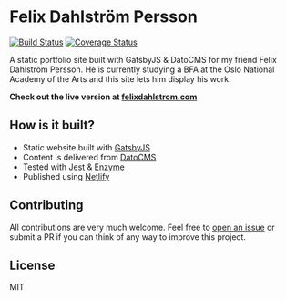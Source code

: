 # Felix Dahlström Persson

[![Build Status](https://travis-ci.org/ollelauribostrom/dahlstrom.svg?branch=master)](https://travis-ci.org/ollelauribostrom/dahlstrom)
[![Coverage Status](https://coveralls.io/repos/github/ollelauribostrom/dahlstrom/badge.svg?branch=master)](https://coveralls.io/github/ollelauribostrom/dahlstrom?branch=master)

A static portfolio site built with GatsbyJS & DatoCMS for my friend Felix Dahlström Persson. He is currently studying a BFA at the Oslo National Academy of the Arts and this site lets him display his work.

**Check out the live version at [felixdahlstrom.com](http://felixdahlstrom.com)**

## How is it built?

- Static website built with [GatsbyJS](https://Gatsbyjs.org)
- Content is delivered from [DatoCMS](http://datocms.com)
- Tested with [Jest](https://github.com/facebook/jest) & [Enzyme](https://github.com/airbnb/enzyme)
- Published using [Netlify](netlify.com)

## Contributing

All contributions are very much welcome. Feel free to [open an issue](https://github.com/ollelauribostrom/dahlstrom/issues/new) or submit a PR if you can think of any way to improve this project.

## License

MIT
